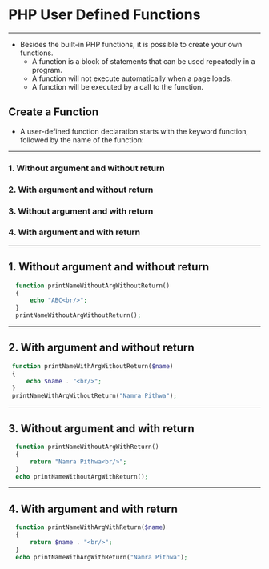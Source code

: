 # PHP User Defined Functions
---

 - Besides the built-in PHP functions, it is possible to create your own functions.
   - A function is a block of statements that can be used repeatedly in a program.
   - A function will not execute automatically when a page loads.
   - A function will be executed by a call to the function.
   
## Create a Function
  - A user-defined function declaration starts with the keyword function, followed by the name of the function:

---

### 1. Without argument and without return
### 2. With argument and without return
### 3. Without argument and with return
### 4. With argument and with return

---
## 1. Without argument and without return
  ```php
    function printNameWithoutArgWithoutReturn()
    {
        echo "ABC<br/>";
    }
    printNameWithoutArgWithoutReturn();
  ```
---

## 2. With argument and without return
   ```php
    function printNameWithArgWithoutReturn($name)
    {
        echo $name . "<br/>";
    }
    printNameWithArgWithoutReturn("Namra Pithwa");
  ```
---
## 3. Without argument and with return
   ```php
     function printNameWithoutArgWithReturn()
     {
         return "Namra Pithwa<br/>";
     }
     echo printNameWithoutArgWithReturn();
   ```
---

## 4. With argument and with return
  ```php
    function printNameWithArgWithReturn($name)
    {
        return $name . "<br/>";
    }
    echo printNameWithArgWithReturn("Namra Pithwa");
  ```
